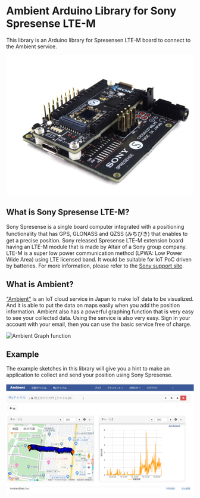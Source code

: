 # Ambient Arduino Library for Sony Spresense LTE-M 
This library is an Arduino library for Spresensen LTE-M board to connect to the Ambient service.

![Sony Spresense LTE-M](https://github.com/TE-YoshinoriOota/Ambient_SpresenseLTEM/blob/master/resources/sDSC01719.jpg)

## What is Sony Spresense LTE-M?
Sony Spresense is a single board computer integrated with a positioning functionality that has GPS, GLONASS and QZSS (みちびき) that enables to get a precise position. Sony released Spresense LTE-M extension board having an LTE-M module that is made by Altair of a Sony group company. LTE-M is a super low power communication method (LPWA: Low Power Wide Area) using LTE licensed band. It would be suitable for IoT PoC driven by batteries.  For more information, please refer to the [Sony support site](https://developer.sony.com/develop/spresense/docs/hw_docs_lte_ja.html).

## What is Ambient?
["Ambient"](https://ambidata.io/) is an IoT cloud service in Japan to make IoT data to be visualized. And it is able to put the data on maps easily when you add the position information. Ambient also has a powerful graphing function that is very easy to see your collected data. Using the service is also very easy. Sign in your account with your email, then you can use the basic service free of charge. 

![Ambient Graph function](https://ambidata.io/wp/wp-content/uploads/2016/08/chart2-1024x712.jpg)


## Example 
The example sketches in this library will give you a hint to make an application to collect and send your position using Sony Spresense.

![Sony Spresense with Ambient](https://github.com/TE-YoshinoriOota/Ambient_SpresenseLTEM/blob/master/resources/ambient.png)


